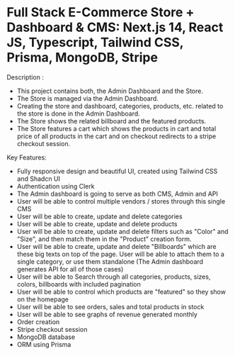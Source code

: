 # Full Stack E-Commerce Store + Dashboard & CMS: Next.js 14, React JS, Typescript, Tailwind CSS, Prisma, MongoDB, Stripe

Description : 

- This project contains both, the Admin Dashboard and the Store.
- The Store is managed via the Admin Dashboard.
- Creating the store and dashboard, categories, products, etc. related to the store is 
done in the Admin Dashboard.
- The Store shows the related billboard and the featured products. 
- The Store features a cart which shows the products in cart and total price of all 
products in the cart and on checkout redirects to a stripe checkout session.


Key Features:

- Fully responsive design and beautiful UI, created using Tailwind CSS and Shadcn UI 
- Authentication using Clerk 
- The Admin dashboard is going to serve as both CMS, Admin and API
- User will be able to control multiple vendors / stores through this single CMS 
- User will be able to create, update and delete categories
- User will be able to create, update and delete products
- User will be able to create, update and delete filters such as "Color" and "Size", and then match them in the "Product" creation form.
- User will be able to create, update and delete "Billboards" which are these big texts on top of the page. User will be able to attach them to a single category, or use them standalone (The Admin dashboard generates API for all of those cases)
- User will be able to Search through all categories, products, sizes, colors, billboards with included pagination
- User will be able to control which products are "featured" so they show on the homepage
- User will be able to see orders, sales and total products in stock
- User will be able to see graphs of revenue generated monthly
- Order creation
- Stripe checkout session
- MongoDB database
- ORM using Prisma